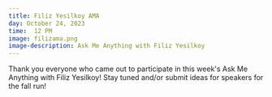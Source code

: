 ```yaml
---
title: Filiz Yesilkoy AMA
day: October 24, 2023
time:  12 PM
image: filizama.png
image-description: Ask Me Anything with Filiz Yesilkoy
---
```


Thank you everyone who came out to participate in this week's Ask Me Anything with Filiz Yesilkoy!
Stay tuned and/or submit ideas for speakers for the fall run!
